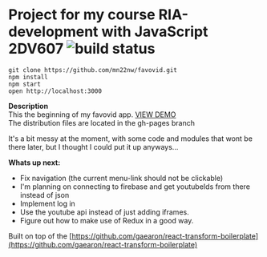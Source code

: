 # Project for my course RIA-development with JavaScript  2DV607 ![build status](https://travis-ci.org/mn22nw/favovid.svg)

```
git clone https://github.com/mn22nw/favovid.git
npm install
npm start
open http://localhost:3000
```
**Description**  
This the beginning of my favovid app.   [VIEW DEMO](http://mn22nw.github.io/favovid/)     
The distribution files are located in the gh-pages branch 


It's a bit messy at the moment, with some code and modules that wont be there later, but I thought I could put it up anyways...

**Whats up next:**  

* Fix navigation (the current menu-link should not be clickable)
* I'm planning on connecting to firebase and get youtubeIds from there instead of json
* Implement log in 
* Use the youtube api instead of just adding iframes. 
* Figure out how to make use of Redux in a good way.



Built on top of the [https://github.com/gaearon/react-transform-boilerplate](https://github.com/gaearon/react-transform-boilerplate)

